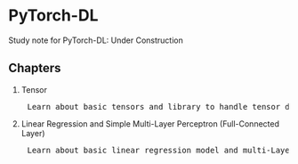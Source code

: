 # PyTorch-DL

Study note for PyTorch-DL: Under Construction

## Chapters

1. Tensor
<pre>
    Learn about basic tensors and library to handle tensor data structure.
</pre>

2. Linear Regression and Simple Multi-Layer Perceptron (Full-Connected Layer)
<pre>
    Learn about basic linear regression model and multi-Layer Perceptron (Basic Neural Network)
</pre>

